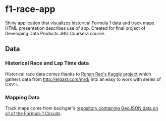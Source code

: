 # f1-race-app
Shiny application that visualizes historical Formula 1 data and track maps. HTML presentation describes use of app. Created for final project of Developing Data Products JHU Coursera course.

## Data

### Historical Race and Lap Time data

Historical race data comes thanks to [Rohan Rao's Kaggle project](https://www.kaggle.com/rohanrao/formula-1-world-championship-1950-2020) which gathers data from http://ergast.com/mrd/ into an easy to work with series of CSV's.

### Mapping Data

Track maps come from bacinger's [repository containing GeoJSON data on all of the Formula 1 Circuits](https://github.com/bacinger/f1-circuits).

